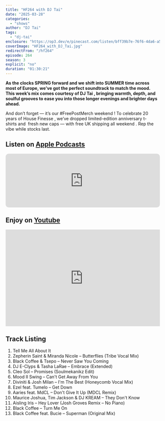 ```yaml
---
title: "HF264 with DJ Tai"
date: "2025-03-28"
categories:
  - "shows"
author: "DJ Tai"
tags:
  - "dj-tai"
enclosure: "https://op3.dev/e/pinecast.com/listen/bff39b7e-76f6-4da6-a583-ceb00667a61c.mp3?source=rss&ext=asset.mp3 86901803 audio/mpeg"
coverImage: "HF264_with_DJ_Tai.jpg"
redirectFrom: "/hf264"
episode: 264
season: 3
explicit: "no"
duration: "01:30:21"
---
```

**As the clocks SPRING forward and we shift into SUMMER time across most of Europe, we’ve got the perfect soundtrack to match the mood. This week’s mix comes courtesy of DJ Tai , bringing warmth, depth, and soulful grooves to ease you into those longer evenings and brighter days ahead.**

And don’t forget — it’s our #FreePostMerch weekend ! To celebrate 20 years of House Finesse , we’ve dropped limited-edition anniversary t-shirts and  fresh new caps — with free UK shipping all weekend . Rep the vibe while stocks last.

## Listen on [Apple Podcasts](https://podcasts.apple.com/gb/podcast/hf264-with-dj-tai-28-mar-2025/id355833875?i=1000701231294)

<iframe allow="autoplay *; encrypted-media *; fullscreen *; clipboard-write" frameborder="0" height="175" style="width:100%;max-width:660px;overflow:hidden;border-radius:10px;" sandbox="allow-forms allow-popups allow-same-origin allow-scripts allow-storage-access-by-user-activation allow-top-navigation-by-user-activation" src="https://embed.podcasts.apple.com/gb/podcast/hf264-with-dj-tai-28-mar-2025/id355833875?i=1000701231294"></iframe>

## Enjoy on [Youtube](https://youtu.be/wRuluiPY9e0?si=eeAykF1JrxBd4Gb9)

<iframe width="100%" height="315" style="max-width: 560px; aspect-ratio: 16/9;" src="https://www.youtube.com/embed/wRuluiPY9e0?si=eeAykF1JrxBd4Gb9" title="YouTube video player" frameborder="0" allow="accelerometer; autoplay; clipboard-write; encrypted-media; gyroscope; picture-in-picture; web-share" referrerpolicy="strict-origin-when-cross-origin" allowfullscreen></iframe>

## Track Listing

1. Tell Me All About It
1. Zepherin Saint & Miranda Nicole – Butterflies (Tribe Vocal Mix)
1. Black Coffee & Tsepo – Never Saw You Coming
1. DJ E-Clyps & Tasha LaRae – Embrace (Extended)
1. Cleo Sol – Promises (Soulmekanikz Edit)
1. Mood II Swing – Can't Get Away From You
1. Diviniti & Josh Milan – I'm The Best (Honeycomb Vocal Mix)
1. Ezel feat. Tumelo – Get Down
1. Aaries feat. MdCL – Don't Give It Up (MDCL Remix)
1. Maurice Joshua, Tim Jackson & DJ KREAM – They Don't Know
1. Aisling Iris – Hey Lover (Josh Groves Remix – No Piano)
1. Black Coffee – Turn Me On
1. Black Coffee feat. Bucie – Superman (Original Mix)
